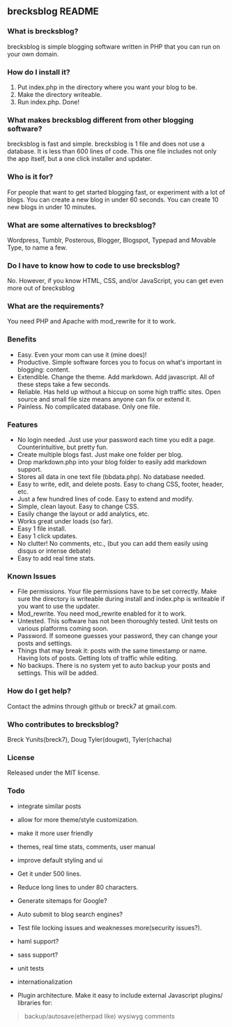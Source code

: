 ## brecksblog README

### What is brecksblog?

brecksblog is simple blogging software written in PHP that you can run on your own domain.

### How do I install it?

1. Put index.php in the directory where you want your blog to be.
2. Make the directory writeable.
3. Run index.php. Done!

### What makes brecksblog different from other blogging software?

brecksblog is fast and simple. brecksblog is 1 file and does not use a database. It is less than 600 lines of code. This one file includes not only the app itself, but a one click installer and updater. 

### Who is it for?

For people that want to get started blogging fast, or experiment with a lot of blogs.
You can create a new blog in under 60 seconds. You can create 10 new blogs in under 10 minutes.

### What are some alternatives to brecksblog?

Wordpress, Tumblr, Posterous, Blogger, Blogspot, Typepad and Movable Type, to name a few.

### Do I have to know how to code to use brecksblog?
No. However, if you know HTML, CSS, and/or JavaScript, you can get even more out of brecksblog

### What are the requirements? 
You need PHP and Apache with mod_rewrite for it to work.

### Benefits

- Easy. Even your mom can use it (mine does)!
- Productive. Simple software forces you to focus on what's important in blogging: content.
- Extendible. Change the theme. Add markdown. Add javascript. All of these steps take a few seconds.
- Reliable. Has held up without a hiccup on some high traffic sites. Open source and small file size means anyone can fix or extend it.
- Painless. No complicated database. Only one file.

### Features
- No login needed. Just use your password each time you edit a page. Counterintuitive, but pretty fun.
- Create multiple blogs fast. Just make one folder per blog.
- Drop markdown.php into your blog folder to easily add markdown support.
- Stores all data in one text file (bbdata.php). No database needed.
- Easy to write, edit, and delete posts. Easy to chang CSS, footer, header, etc.
- Just a few hundred lines of code. Easy to extend and modify.
- Simple, clean layout. Easy to change CSS.
- Easily change the layout or add analytics, etc.
- Works great under loads (so far).
- Easy 1 file install.
- Easy 1 click updates.
- No clutter! No comments, etc., (but you can add them easily using disqus or intense debate)
- Easy to add real time stats.

### Known Issues

- File permissions. Your file permissions have to be set correctly. Make sure the directory is writeable during install and index.php is writeable if you want to use the updater.
- Mod_rewrite. You need mod_rewrite enabled for it to work.
- Untested. This software has not been thoroughly tested. Unit tests on various platforms coming soon.
- Password. If someone guesses your password, they can change your posts and settings.
- Things that may break it: posts with the same timestamp or name. Having lots of posts. Getting lots of traffic while editing.
- No backups. There is no system yet to auto backup your posts and settings. This will be added.

### How do I get help?

Contact the admins through github or breck7 at gmail.com.

### Who contributes to brecksblog?

Breck Yunits(breck7), Doug Tyler(dougwt), Tyler(chacha)

### License

Released under the MIT license.

### Todo

- integrate similar posts
- allow for more theme/style customization.
- make it more user friendly
- themes, real time stats, comments, user manual
- improve default styling and ui

- Get it under 500 lines.
- Reduce long lines to under 80 characters.
- Generate sitemaps for Google?
- Auto submit to blog search engines?
- Test file locking issues and weaknesses more(security issues?).
- haml support?
- sass support?
- unit tests
- internationalization
- Plugin architecture. Make it easy to include external Javascript plugins/ libraries for:
> backup/autosave(etherpad like)
> wysiwyg
> comments
